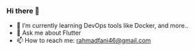 ### Hi there 👋

- 🌱 I’m currently learning DevOps tools like Docker, and more..
- 💬 Ask me about Flutter 
- 📫 How to reach me: rahmadfani46@gmail.com
<!--
**RahmadFani/RahmadFani** is a ✨ _special_ ✨ repository because its `README.md` (this file) appears on your GitHub profile.

Here are some ideas to get you started:

- 🔭 I’m currently working on ...
- 🌱 I’m currently learning ...
- 👯 I’m looking to collaborate on ...
- 🤔 I’m looking for help with ...
- 💬 Ask me about ...
- 📫 How to reach me: ...
- 😄 Pronouns: ...
- ⚡ Fun fact: ...
-->
